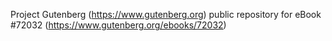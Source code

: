Project Gutenberg (https://www.gutenberg.org) public repository
for eBook #72032 (https://www.gutenberg.org/ebooks/72032)
